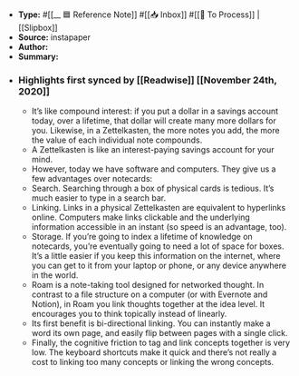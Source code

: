 - **Type:** #[[__ 🟦  Reference Note]] #[[📥 Inbox]] #[[📝 To Process]] | [[Slipbox]]
- **Source:**  instapaper
- **Author:**
- **Summary:**
- ### Highlights first synced by [[Readwise]] [[November 24th, 2020]]
    - It’s like compound interest: if you put a dollar in a savings account today, over a lifetime, that dollar will create many more dollars for you. Likewise, in a Zettelkasten, the more notes you add, the more the value of each individual note compounds. 
    - A Zettelkasten is like an interest-paying savings account for your mind. 
    - However, today we have software and computers. They give us a few advantages over notecards: 
    - Search. Searching through a box of physical cards is tedious. It’s much easier to type in a search bar. 
    - Linking. Links in a physical Zettelkasten are equivalent to hyperlinks online. Computers make links clickable and the underlying information accessible in an instant (so speed is an advantage, too). 
    - Storage. If you’re going to index a lifetime of knowledge on notecards, you’re eventually going to need a lot of space for boxes. It’s a little easier if you keep this information on the internet, where you can get to it from your laptop or phone, or any device anywhere in the world. 
    - Roam is a note-taking tool designed for networked thought. In contrast to a file structure on a computer (or with Evernote and Notion), in Roam you link thoughts together at the idea level. It encourages you to think topically instead of linearly. 
    - Its first benefit is bi-directional linking. You can instantly make a word its own page, and easily flip between pages with a single click. 
    - Finally, the cognitive friction to tag and link concepts together is very low. The keyboard shortcuts make it quick and there’s not really a cost to linking too many concepts or linking the wrong concepts. 
